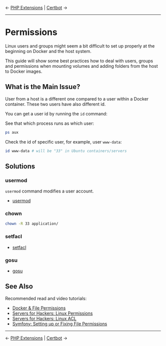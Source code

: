 &larr; [PHP Extensions](05-php-extensions.md) | [Certbot](07-certbot.md) &rarr;

---

# Permissions

Linux users and groups might seem a bit difficult to set up properly at the
beginning on Docker and the host system.

This guide will show some best practices how to deal with users, groups and
permissions when mounting volumes and adding folders from the host to Docker
images.

## What is the Main Issue?

User from a host is a different one compared to a user within a Docker container.
These two users have also different id.

You can get a user id by running the `id` command:

See that which process runs as which user:

```bash
ps aux
```

Check the id of specific user, for example, user `www-data`:

```bash
id www-data # will be "33" in Ubuntu containers/servers
```

## Solutions

### usermod

`usermod` command modifies a user account.

* [usermod](http://man7.org/linux/man-pages/man8/usermod.8.html)

### chown

```bash
chown -R 33 application/
```

### setfacl

* [setfacl](http://man7.org/linux/man-pages/man1/setfacl.1.html)

### gosu

* [gosu](https://github.com/tianon/gosu)

## See Also

Recommended read and video tutorials:

* [Docker & File Permissions](https://shippingdocker.com/docker-in-development/docker-file-permissions/)
* [Servers for Hackers: Linux Permissions](https://serversforhackers.com/video/linux-permissions)
* [Servers for Hackers: Linux ACL](https://serversforhackers.com/video/linux-acls)
* [Symfony: Setting up or Fixing File Permissions](http://symfony.com/doc/current/setup/file_permissions.html)

---
&larr; [PHP Extensions](05-php-extensions.md) | [Certbot](07-certbot.md) &rarr;

